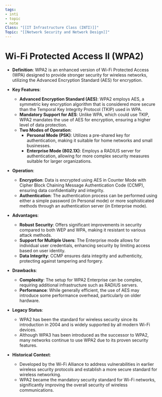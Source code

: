 ```yaml
---
tags:
- inti
- topic
- note
Class: "[[IT Infrastructure Class (INTI)]]"
Topic: "[[Network Security and Network Design]]"
---
```


# Wi-Fi Protected Access II (WPA2)

- **Definition**: WPA2 is an enhanced version of Wi-Fi Protected Access (WPA) designed to provide stronger security for wireless networks, utilizing the Advanced Encryption Standard (AES) for encryption.

- **Key Features**:
  - **Advanced Encryption Standard (AES)**: WPA2 employs AES, a symmetric key encryption algorithm that is considered more secure than the Temporal Key Integrity Protocol (TKIP) used in WPA.
  - **Mandatory Support for AES**: Unlike WPA, which could use TKIP, WPA2 mandates the use of AES for encryption, ensuring a higher level of data protection.
  - **Two Modes of Operation**:
    - **Personal Mode (PSK)**: Utilizes a pre-shared key for authentication, making it suitable for home networks and small businesses.
    - **Enterprise Mode (802.1X)**: Employs a RADIUS server for authentication, allowing for more complex security measures suitable for larger organizations.

- **Operation**:
  - **Encryption**: Data is encrypted using AES in Counter Mode with Cipher Block Chaining Message Authentication Code (CCMP), ensuring data confidentiality and integrity.
  - **Authentication**: The authentication process can be performed using either a simple password (in Personal mode) or more sophisticated methods through an authentication server (in Enterprise mode).

- **Advantages**:
  - **Robust Security**: Offers significant improvements in security compared to both WEP and WPA, making it resistant to various attack methods.
  - **Support for Multiple Users**: The Enterprise mode allows for individual user credentials, enhancing security by limiting access based on user identity.
  - **Data Integrity**: CCMP ensures data integrity and authenticity, protecting against tampering and forgery.

- **Drawbacks**:
  - **Complexity**: The setup for WPA2 Enterprise can be complex, requiring additional infrastructure such as RADIUS servers.
  - **Performance**: While generally efficient, the use of AES may introduce some performance overhead, particularly on older hardware.

- **Legacy Status**:
  - WPA2 has been the standard for wireless security since its introduction in 2004 and is widely supported by all modern Wi-Fi devices.
  - Although WPA3 has been introduced as the successor to WPA2, many networks continue to use WPA2 due to its proven security features.

- **Historical Context**:
  - Developed by the Wi-Fi Alliance to address vulnerabilities in earlier wireless security protocols and establish a more secure standard for wireless networking.
  - WPA2 became the mandatory security standard for Wi-Fi networks, significantly improving the overall security of wireless communications.